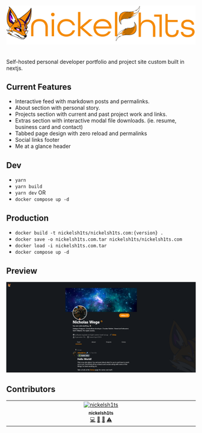 <p align="center">
<img src="./public/logo_full.png" alt="nickelsh1ts" style="margin: 20px 0;">
</p>

Self-hosted personal developer portfolio and project site custom built in nextjs.

## Current Features

- Interactive feed with markdown posts and permalinks.
- About section with personal story.
- Projects section with current and past project work and links.
- Extras section with interactive modal file downloads. (ie. resume, business card and contact)
- Tabbed page design with zero reload and permalinks
- Social links footer
- Me at a glance header

## Dev
- `yarn`
- `yarn build`
- `yarn dev`
OR
- `docker compose up -d`

## Production
- `docker build -t nickelsh1ts/nickelsh1ts.com:{version} .`
- `docker save -o nickelsh1ts.com.tar nickelsh1ts/nickelsh1ts.com`
- `docker load -i nickelsh1ts.com.tar`
- `docker compose up -d`

## Preview

<img src="./public/preview.png">

## Contributors

<!-- ALL-CONTRIBUTORS-LIST:START - Do not remove or modify this section -->
<!-- prettier-ignore-start -->
<!-- markdownlint-disable -->
<table>
  <tbody>
    <tr>
      <td align="center" valign="top" width="14.28%"><a href="https://nickelsh1ts.com"><img src="https://avatars.githubusercontent.com/u/76549245?v=4?s=100" width="100px;" alt="nickelsh1ts"/><br /><sub><b>nickelsh1ts</b></sub></a><br /><a href="https://github.com/nickelsh1ts/nickelsh1ts-dev/commits?author=nickelsh1ts" title="Code">💻</a> <a href="#design-nickelsh1ts" title="Design">🎨</a> <a href="#ideas-nickelsh1ts" title="Ideas, Planning, & Feedback">🤔</a> <a href="https://github.com/nickelsh1ts/nickelsh1ts-dev/commits?author=nickelsh1ts" title="Tests">⚠️</a></td>
    </tr>
  </tbody>
</table>

<!-- markdownlint-restore -->
<!-- prettier-ignore-end -->

<!-- ALL-CONTRIBUTORS-LIST:END -->
